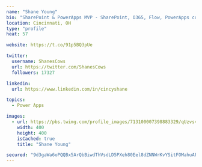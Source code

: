 ```yaml
---
name: "Shane Young"
bio: "SharePoint & PowerApps MVP - SharePoint, O365, Flow, PowerApps consulting? @PowerApps911 | Pure Snark? You found it."
location: Cincinnati, OH
type: "profile"
heat: 57

website: https://t.co/91p5BQ3pUe

twitter:
  username: ShanesCows
  url: https://twitter.com/ShanesCows
  followers: 17327

linkedin:
  url: https://www.linkedin.com/in/cincyshane

topics:
  - Power Apps

images:
  - url: https://pbs.twimg.com/profile_images/713100007398883329/qUzvsvQ3_400x400.jpg
    width: 400
    height: 400
    isCached: true
    title: "Shane Young"

secured: "9d3gaWa6oPQQBx5ArQbBiwdThVsdLD5PXeh80Eel8dZNNWrKvYSitFOMahuAF1Nk0Di4s74szutGLKEgKTJot/EksT74Ln2XONn+IkGTHQqz2hwoCZscVz4WiRa52xsst7GMj0DzxwmQSjIv7JMBFpGRfLbfwzL3GLN0mURez1gA24BYY+wxmo89TuA22ovOH6zGRJ8p7otyWh9Yxz7f2hWO2Z+vFi0he2Gaiz4H99FSkS2PqH97wNNR2jLgXhDJCpHX9VI90Db1GsQBzdKiRN3uwgNYjGEV6s1kkgwCCxaNLhxv+38uW4zAj6ZPvCWlXkKNKjLwFo70EiGev5+Q+lo4pSgxc0uvwV5L5w7NJmUsS3m4xlvLD50z8qYWRGIZHyjAwF8BL4jsuIcLh72W7DXs2CUh/zrMvMOiDop2vp0=;aKoGgvrRQFs+6oPdw8BU5Q=="
---
```


